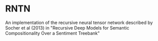 # RNTN
An implementation of the recursive neural tensor network described by Socher et al (2013) in "Recursive Deep Models for Semantic Compositionality Over a Sentiment Treebank"
